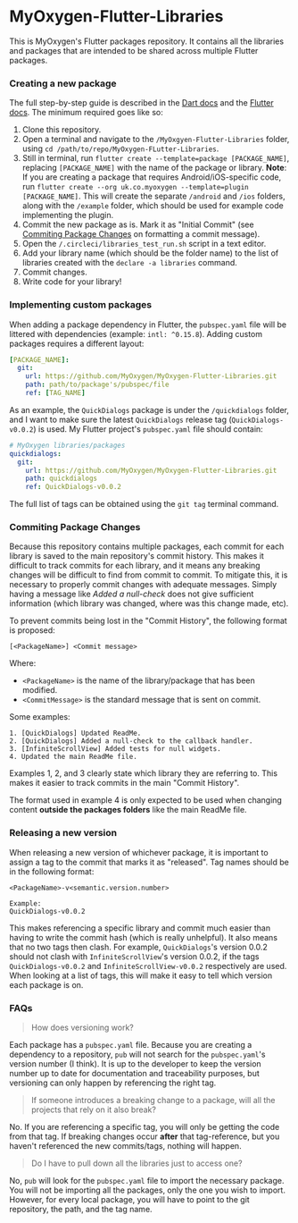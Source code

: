 # MyOxygen-Flutter-Libraries
This is MyOxygen's Flutter packages repository. It contains all the libraries and packages that are intended to be shared across multiple Flutter packages. 

### Creating a new package

The full step-by-step guide is described in the [Dart docs](https://dart.dev/guides/libraries/create-library-packages) and the [Flutter docs](https://flutter.dev/docs/development/packages-and-plugins/developing-packages). The minimum required goes like so:

1. Clone this repository.
2. Open a terminal and navigate to the `/MyOxgyen-Flutter-Libraries` folder, using `cd /path/to/repo/MyOxygen-FLutter-Libraries`.
3. Still in terminal, run `flutter create --template=package [PACKAGE_NAME]`, replacing `[PACKAGE_NAME]` with the name of the package or library. **Note**: If you are creating a package that requires Android/iOS-specific code, run `flutter create --org uk.co.myoxygen --template=plugin [PACKAGE_NAME]`. This will create the separate `/android` and `/ios` folders, along with the `/example` folder, which should be used for example code implementing the plugin.
4. Commit the new package as is. Mark it as "Initial Commit" (see [Commiting Package Changes](https://github.com/MyOxygen/MyOxygen-Flutter-Libraries#commiting-package-changes) on formatting a commit message).
5. Open the `/.circleci/libraries_test_run.sh` script in a text editor.
6. Add your library name (which should be the folder name) to the list of libraries created with the `declare -a libraries` command.
7. Commit changes.
8. Write code for your library!

### Implementing custom packages

When adding a package dependency in Flutter, the `pubspec.yaml` file will be littered with dependencies (example: `intl: ^0.15.8`). Adding custom packages requires a different layout:

```yaml
[PACKAGE_NAME]:
  git:
    url: https://github.com/MyOxygen/MyOxygen-Flutter-Libraries.git
    path: path/to/package's/pubspec/file
    ref: [TAG_NAME]
```

As an example, the `QuickDialogs` package is under the `/quickdialogs` folder, and I want to make sure the latest `QuickDialogs` release tag (`QuickDialogs-v0.0.2`) is used. My Flutter project's `pubspec.yaml` file should contain:

```yaml
# MyOxygen libraries/packages
quickdialogs:
  git:
    url: https://github.com/MyOxygen/MyOxygen-Flutter-Libraries.git
    path: quickdialogs
    ref: QuickDialogs-v0.0.2
```

The full list of tags can be obtained using the `git tag` terminal command.

### Commiting Package Changes

Because this repository contains multiple packages, each commit for each library is saved to the main repository's commit history. This makes it difficult to track commits for each library, and it means any breaking changes will be difficult to find from commit to commit. To mitigate this, it is necessary to properly commit changes with adequate messages. Simply having a message like *Added a null-check* does not give sufficient information (which library was changed, where was this change made, etc).

To prevent commits being lost in the "Commit History", the following format is proposed:

```
[<PackageName>] <Commit message>
```
Where:
- `<PackageName>` is the name of the library/package that has been modified.
- `<CommitMessage>` is the standard message that is sent on commit.

Some examples:
```
1. [QuickDialogs] Updated ReadMe.
2. [QuickDialogs] Added a null-check to the callback handler.
3. [InfiniteScrollView] Added tests for null widgets.
4. Updated the main ReadMe file.
```

Examples 1, 2, and 3 clearly state which library they are referring to. This makes it easier to track commits in the main "Commit History".

The format used in example 4 is only expected to be used when changing content **outside the packages folders** like the main ReadMe file.

### Releasing a new version

When releasing a new version of whichever package, it is important to assign a tag to the commit that marks it as "released". Tag names should be in the following format:

```
<PackageName>-v<semantic.version.number>

Example:
QuickDialogs-v0.0.2
```

This makes referencing a specific library and commit much easier than having to write the commit hash (which is really unhelpful). It also means that no two tags then clash. For example, `QuickDialogs`'s version 0.0.2 should not clash with `InfiniteScrollView`'s version 0.0.2, if the tags `QuickDialogs-v0.0.2` and `InfiniteScrollView-v0.0.2` respectively are used. When looking at a list of tags, this will make it easy to tell which version each package is on.

### FAQs

> How does versioning work?

Each package has a `pubspec.yaml` file. Because you are creating a dependency to a repository, `pub` will not search for the `pubspec.yaml`'s version number (I think). It is up to the developer to keep the version number up to date for documentation and traceability purposes, but versioning can only happen by referencing the right tag.

> If someone introduces a breaking change to a package, will all the projects that rely on it also break?

No. If you are referencing a specific tag, you will only be getting the code from that tag. If breaking changes occur **after** that tag-reference, but you haven't referenced the new commits/tags, nothing will happen.

> Do I have to pull down all the libraries just to access one?

No, `pub` will look for the `pubspec.yaml` file to import the necessary package. You will not be importing all the packages, only the one you wish to import. However, for every local package, you will have to point to the git repository, the path, and the tag name.
